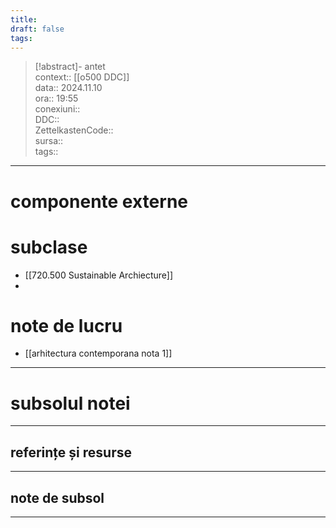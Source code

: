 ```yaml
---
title: 
draft: false
tags:
---
```

> [!abstract]- antet  
> context:: [[o500 DDC]]   
> data:: 2024.11.10  
> ora:: 19:55  
> conexiuni::  
> DDC::  
> ZettelkastenCode::  
> sursa::  
> tags::  


---

# componente externe


# subclase
- [[720.500 Sustainable Archiecture]]
- 
# note de lucru
- [[arhitectura contemporana nota 1]]

---
# subsolul notei
---
## referințe și resurse


---
## note de subsol
---


